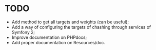 TODO
=============================

* Add method to get all targets and weights (can be useful);
* Add a way of configuring the targets of chashing through services of Symfony 2;
* Improve documentation on PHPdocs;
* Add proper documentation on Resources/doc.
